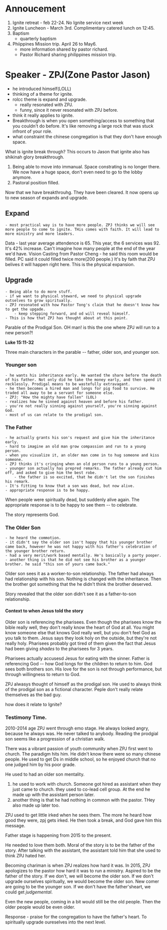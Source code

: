 # Annoucement

1. Ignite retreat - feb 22-24. No Ignite service next week
1. Ignite Luncheon - March 3rd. Complimentary catered lunch on 12:45.
1. Baptism
    - quarterly baptism
1. Phiippines Mission trip. April 26 to May6.
    - more information shared by pastor richard.
    - Pastor Richard sharing philippines mission trip.

# Speaker - ZPJ(Zone Pastor Jason)
- he introduced himself(LOLL)
- thinking of a theme for ignite.
- rolcc theme is expand and upgrade.
    - really resonated with ZPJ.
    - funny, since it never resonated with ZPJ before.
- think it really applies to ignite.
- Breakthrough is when you open something/access to something that you couldn't do before. It's like removing a large rock that was stuck infront of your role.
- what constraint the chinese congregation is that they don't have enough space.

What is ignite break through? This occurs to Jason that ignite also has shikinah glory breakthrough.

1. Being able to move into immanual. Space constrating is no longer there. We now have a huge space, don't even need to go to the lobby anymore.
1. Pastoral position filled.

Now that we have breakthrouhg. They have been cleared. It now opens up to new season of expands and upgrade. 

## Expand
    - most practical way is to have more people. ZPJ thinks we will see more people to come to ignite. THis comes with faith. It will lead to more ministry and more leaders. 

Data - last year average attendence is 65. This year, the 6 services was 92. It's 42% increase. Can't imagine how many people at the end of the year we'd have. Vision Casting from Pastor Cheng - he said this room would be filled. PC said it could filled twice more(200 people.) It's by faith that ZPJ belives it will happen right here. This is the physical expansion.

##  Upgrade
    - Being able to do more stuff. 
    - if we want to physical steward, we need to physical upgrade outselves to grow spiritually.
    - ZPJ resonated with how Pastor Tong's claim that he doesn't know how to get the upgade.
        - keep stepping forward, and od will reveal himself.
    - This is how that ZPJ has thought about at this point.

Parable of the Prodigal Son. OH man! is this the one where ZPJ will run to a new person?!

**Luke 15:11-32**

Three main characters in the parable -- father, older son, and younger son.

### Younger son
    - he wants his inheritance early. He wanted the share before the death of his father. Not only did he take the money early, and then spend it recklessly. Prodigal means to be wastefully extravagant.
    - he then becomes a hired man and longs for pig food to survive. He traded all away to be a servant for someone else.
    - ZPJ: "How the mighty have fallen" (LOL)
    - realizes how he sinned against heaven and before his father.
    - you're not really sinning against yourself, you're sinning against God.
    - most of us can relate to the prodigal son.

### The Father
    - he actually grants his son's request and give him the inheritance early.
    - hard to imagine an old man grow compassion and run to a young person.
    - when you visualize it, an older man come in to hug someone and kiss someone.
    - ZPJ thinks it's cringing when an old person runs to a young person.
    - younger son actually has prepred remarks. The father already cut him off, and asked to give him the best robe.
        - the father is so excited, that he didn't let the son finishes his remark.
    - It's fitting to know that a son was dead, but now alive.
    - appropriate response is to be happy.

When people were spiritually dead, but suddenly alive again. The appropriate response is to be happy to see them -- to celebrate.

The story represents God.

### The Older Son
    - he heard the commotion.
    - it didn't say the older son isn't happy that his younger brother came back, however he was not happy with his father's celebration of the younger brother return.
    - had a very merit/work based mentally. He's basically a party pooper.
    - another thing is that he did not see his brother as a younger brother. he said "this son of yours came back."

Older son sees it as a worker-to-son relationship. The father had always had relationship with his son. Nothing is changed with the inheritance. Then the brother got something that the he didn't think the brother deserved.

Story revealed that the older son didn't see it as a father-to-son relationship.

#### Context to when Jesus told the story

Older son is referencing the pharisees. Even though the pharisees know the bible really well, they don't really know the heart of God at all. You might know someone else that knows God really well, but you don't feel God as you talk to them. Jesus says they look holy on the outside, but they're not really holy. Pharisees probably got tired of them given the fact that Jesus had been giving *shades* to the pharisees for 3 years.

Pharisees actually accusesd Jesus for eating with the sinner. Father is referencing God -- how God longs for the children to return to him. God sees both brothers son. His love for the son is not through performance, but through willingness to return to God.

ZPJ alwasys thought of himself as the prodigal son. He used to always think of the prodigal son as a fictional character. Peple don't really relate themselves as the bad guy.

how does it relate to Ignite?

### Testimony Time.

2010-2014 age ZPJ went through emo stage. He always looked angry, because he always was. He never talked to anybody. Reading the prodgial son seems like a progression of a christian walk.

There was a vibrant passion of youth community when ZPJ first went to church. The paradigm hits him. He didn't know there were so many chinese people. He used to get Ds in middle school, so he enjoyed church that no one judged him by his poor grade.

He used to had an older son mentality.
1. he used to work with church. Someone got hired as assistant when they just came to church. they used to co-lead cell group. At the end he made up with the assistant person later.
1. another thing is that he had nothing in common with the pastor. THey also made up later too.

ZPJ used to get little irked when he sees them. The more he heard how good they were, zpj gets irked. He then took a break, and God gave him this message.

Father stage is happening from 2015 to the present. 

He needed to love them both. Moral of the story is to be the father of the story. After talking with the assistant, the assistant told him that she used to think ZPJ hated her.

Becoming chariman is when ZPJ realizes how hard it was. In 2015, ZPJ apologizes to the pastor how hard it was to run a ministry. Aspired to be the father of the story. If we don't, we will become the older son. If we don't upgrade ourselves spiritually, we would become the older son. New comer are going to be the younger son. If we don't have the father'sheart, we could get *judgemental*.

Even the new people, coming in a bit would still be the old people. Then the older people would be even older.

Response - praise for the congregation to have the father's heart. To spiritually upgrade oureselves into the next level.
